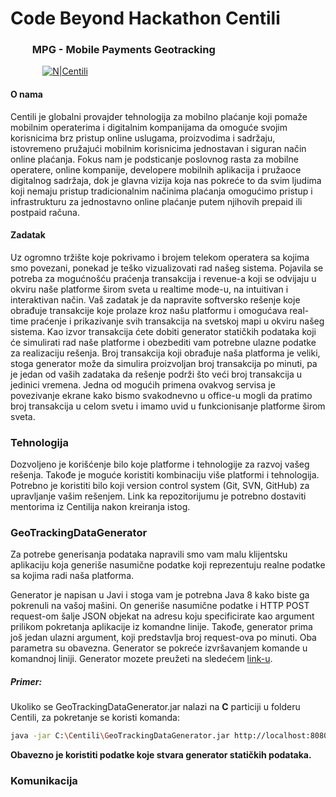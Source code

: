 # Code Beyond Hackathon Centili
### &nbsp; &nbsp; &nbsp; &nbsp; &nbsp;MPG - Mobile Payments Geotracking

&nbsp; &nbsp; &nbsp; &nbsp; &nbsp; &nbsp; &nbsp;[![N|Centili](https://s21.postimg.org/njuiuy3rb/centili-logo-min.png)](http://www.centili.com)


#### O nama
Centili je globalni provajder tehnologija za mobilno plaćanje koji pomaže mobilnim operaterima i digitalnim kompanijama da omoguće svojim korisnicima brz pristup online uslugama, proizvodima i sadržaju, istovremeno pružajući mobilnim korisnicima jednostavan i siguran način online plaćanja. 
Fokus nam je podsticanje poslovnog rasta za mobilne operatere, online kompanije, developere mobilnih aplikacija i pružaoce digitalnog sadržaja, dok je glavna vizija koja nas pokreće to da svim ljudima koji nemaju pristup tradicionalnim načinima plaćanja omogućimo pristup i infrastrukturu za jednostavno online plaćanje putem njihovih prepaid ili postpaid računa.

#### Zadatak
Uz ogromno tržište koje pokrivamo i brojem telekom operatera sa kojima smo povezani, ponekad je teško vizualizovati rad našeg sistema. Pojavila se potreba za mogućnošću praćenja transakcija i revenue-a koji se odvijaju u okviru naše platforme širom sveta u realtime mode-u, na intuitivan i interaktivan način.
Vaš zadatak je da napravite softversko rešenje koje obrađuje transakcije koje prolaze kroz našu platformu i omogućava real-time praćenje i prikazivanje svih transakcija na svetskoj mapi u okviru našeg sistema.
Kao izvor transakcija ćete dobiti generator statičkih podataka koji će simulirati rad naše platforme i obezbediti vam potrebne ulazne podatke za realizaciju rešenja. Broj transakcija koji obrađuje naša platforma je veliki, stoga generator može da simulira proizvoljan broj transakcija po minuti, pa je jedan od vaših zadataka da rešenje podrži što veći broj transakcija u jedinici vremena.
Jedna od mogućih primena ovakvog servisa je povezivanje ekrane kako bismo svakodnevno u office-u mogli da pratimo broj transakcija u celom svetu i imamo uvid u funkcionisanje platforme širom sveta.

### Tehnologija
Dozvoljeno je korišćenje bilo koje platforme i tehnologije za razvoj vašeg rešenja. Takođe je moguće koristiti kombinaciju više platformi i tehnologija.
Potrebno je koristiti bilo koji version control system (Git, SVN, GitHub) za upravljanje vašim rešenjem. Link ka repozitorijumu je potrebno dostaviti mentorima iz Centilija nakon kreiranja istog.

### GeoTrackingDataGenerator
Za potrebe generisanja podataka napravili smo vam malu klijentsku aplikaciju koja generiše nasumične podatke koji reprezentuju realne podatke sa kojima radi naša platforma.

Generator je napisan u Javi i stoga vam je potrebna Java 8 kako biste ga pokrenuli na vašoj mašini. On generiše nasumične podatke i HTTP POST request-om šalje JSON objekat na adresu koju specificirate kao argument prilikom pokretanja aplikacije iz komandne linije. Takođe, generator prima još jedan ulazni argument, koji predstavlja broj request-ova po minuti. Oba parametra su obavezna.
Generator se pokreće izvršavanjem komande u komandnoj liniji.
Generator mozete preužeti na sledećem [link-u](https://github.com/Centili/Code-Beyond-Hackathon-Centili/raw/master/GeoTrackingDataGenerator/GeoTrackingDataGenerator.jar).
##### Primer:
Ukoliko se GeoTrackingDataGenerator.jar nalazi na **C** particiji u folderu Centili, za pokretanje se koristi komanda:
```sh
java -jar C:\Centili\GeoTrackingDataGenerator.jar http://localhost:8080/receive 60
```
**Obavezno je koristiti podatke koje stvara generator statičkih podataka.**

### Komunikacija 

